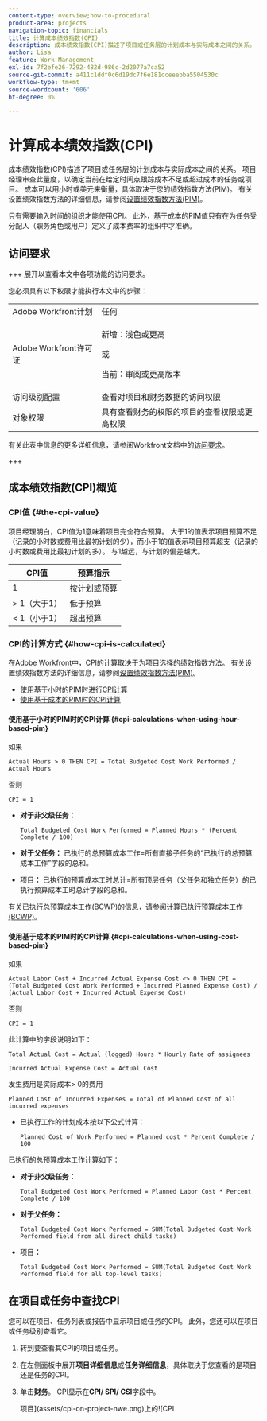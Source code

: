 ```yaml
---
content-type: overview;how-to-procedural
product-area: projects
navigation-topic: financials
title: 计算成本绩效指数(CPI)
description: 成本绩效指数(CPI)描述了项目或任务层的计划成本与实际成本之间的关系。 项目经理审查此量度，以确定当前在给定时间点跟踪成本不足或超过成本的任务或项目。
author: Lisa
feature: Work Management
exl-id: 7f2efe26-7292-482d-986c-2d2077a7ca52
source-git-commit: a411c1ddf0c6d19dc7f6e181cceeebba5504530c
workflow-type: tm+mt
source-wordcount: '606'
ht-degree: 0%

---
```


# 计算成本绩效指数(CPI)

<!-- Audited: 5/2025 -->

<!--
<p data-mc-conditions="QuicksilverOrClassic.Draft mode">(NOTE: Linked to the product. Do not change link.)</p>
-->

成本绩效指数(CPI)描述了项目或任务层的计划成本与实际成本之间的关系。 项目经理审查此量度，以确定当前在给定时间点跟踪成本不足或超过成本的任务或项目。 成本可以用小时或美元来衡量，具体取决于您的绩效指数方法(PIM)。 有关设置绩效指数方法的详细信息，请参阅[设置绩效指数方法(PIM)](../../../manage-work/projects/project-finances/set-pim.md)。

只有需要输入时间的组织才能使用CPI。 此外，基于成本的PIM值只有在为任务受分配人（职务角色或用户）定义了成本费率的组织中才准确。

## 访问要求

+++ 展开以查看本文中各项功能的访问要求。

您必须具有以下权限才能执行本文中的步骤：

<table style="table-layout:auto"> 
 <col> 
 <col> 
 <tbody> 
  <tr> 
   <td role="rowheader">Adobe Workfront计划</td> 
   <td>任何</td> 
  </tr> 
  <tr> 
   <td role="rowheader">Adobe Workfront许可证</td> 
   <td>
   <p>新增：浅色或更高</p>
   <p>或</p>
   <p>当前：审阅或更高版本</p></td>  
  </tr> 
  <tr> 
   <td role="rowheader">访问级别配置</td> 
   <td>查看对项目和财务数据的访问权限</td> 
  </tr> 
  <tr> 
   <td role="rowheader">对象权限</td> 
   <td>具有查看财务的权限的项目的查看权限或更高权限</td> 
  </tr> 
 </tbody> 
</table>

有关此表中信息的更多详细信息，请参阅Workfront文档中的[访问要求](/help/quicksilver/administration-and-setup/add-users/access-levels-and-object-permissions/access-level-requirements-in-documentation.md)。

+++

## 成本绩效指数(CPI)概览

### CPI值 {#the-cpi-value}

项目经理明白，CPI值为1意味着项目完全符合预算。 大于1的值表示项目预算不足（记录的小时数或费用比最初计划的少），而小于1的值表示项目预算超支（记录的小时数或费用比最初计划的多）。 与1越远，与计划的偏差越大。

| **CPI值** | **预算指示** |
|---|---|
| 1 | 按计划或预算 |
| > 1（大于1） | 低于预算 |
| &lt; 1（小于1） | 超出预算 |


### CPI的计算方式 {#how-cpi-is-calculated}

在Adobe Workfront中，CPI的计算取决于为项目选择的绩效指数方法。 有关设置绩效指数方法的详细信息，请参阅[设置绩效指数方法(PIM)](../../../manage-work/projects/project-finances/set-pim.md)。

* 使用基于小时的PIM时进行[CPI计算](#cpi-calculations-when-using-hour-based-pim)
* [使用基于成本的PIM时的CPI计算](#cpi-calculations-when-using-cost-based-pim)

#### 使用基于小时的PIM时的CPI计算 {#cpi-calculations-when-using-hour-based-pim}

如果

```
Actual Hours > 0 THEN CPI = Total Budgeted Cost Work Performed / Actual Hours
```

否则

```
CPI = 1
```

* **对于非父级任务：**

  ```
  Total Budgeted Cost Work Performed = Planned Hours * (Percent Complete / 100)
  ```

* **对于父任务：**
已执行的总预算成本工作=所有直接子任务的“已执行的总预算成本工作”字段的总和。

* 项目&#x200B;**：**
已执行的预算成本工时总计=所有顶层任务（父任务和独立任务）的已执行预算成本工时总计字段的总和。

有关已执行总预算成本工作(BCWP)的信息，请参阅[计算已执行预算成本工作(BCWP)](../../../manage-work/projects/project-finances/calculate-bcwp.md)。

#### 使用基于成本的PIM时的CPI计算 {#cpi-calculations-when-using-cost-based-pim}

<!--
<p data-mc-conditions="QuicksilverOrClassic.Draft mode"><code>CPI = (Planned Cost of Work Performed + Planned Cost of Incurred Expenses) / (Total Actual Cost + Actual Cost of Incurred Expenses) </code> </p>
-->

<!--
<p data-mc-conditions="QuicksilverOrClassic.Draft mode"><code>NOTE: this used to be here before - above - but Anna sent me the one below. I kept the other one, although she is still researching its validity - see this issue: https://hub.workfront.com/issue/5fc7b1cf00012aeebf9e822db8ea2513/overview)</code> </p>
-->

如果

```
Actual Labor Cost + Incurred Actual Expense Cost <> 0 THEN CPI = (Total Budgeted Cost Work Performed + Incurred Planned Expense Cost) / (Actual Labor Cost + Incurred Actual Expense Cost)
```



否则

```
CPI = 1
```

<!--
<p data-mc-conditions="QuicksilverOrClassic.Draft mode"><code>(NOTE: above: this used to say: CPI = CPI Labor, but Anna had me fix it on July 21, 2021)</code> </p>
-->

此计算中的字段说明如下：

```
Total Actual Cost = Actual (logged) Hours * Hourly Rate of assignees
```

```
Incurred Actual Expense Cost = Actual Cost
```

发生费用是实际成本> 0的费用

```
Planned Cost of Incurred Expenses = Total of Planned Cost of all incurred expenses
```



<!--
  <p data-mc-conditions="QuicksilverOrClassic.Draft mode">(NOTE: Old calculation - taken out by Lilit and replaced below: Planned Cost of Work Performed= (planned labor cost) * (percent complete) / 100 where planned labor cost is the planned hours allocated to assignees * their rates.)</p>
  -->

* 已执行工作的计划成本按以下公式计算：

  ```
  Planned Cost of Work Performed = Planned cost * Percent Complete / 100
  ```

已执行的总预算成本工作计算如下：

* **对于非父级任务：**

  ```
  Total Budgeted Cost Work Performed = Planned Labor Cost * Percent Complete / 100
  ```

* **对于父任务：**

  ```
  Total Budgeted Cost Work Performed = SUM(Total Budgeted Cost Work Performed field from all direct child tasks)
  ```

* 项目&#x200B;**：**

  ```
  Total Budgeted Cost Work Performed = SUM(Total Budgeted Cost Work Performed field for all top-level tasks)
  ```



## 在项目或任务中查找CPI

您可以在项目、任务列表或报告中显示项目或任务的CPI。 此外，您还可以在项目或任务级别查看它。

1. 转到要查看其CPI的项目或任务。
1. 在左侧面板中展开&#x200B;**项目详细信息**&#x200B;或&#x200B;**任务详细信息**，具体取决于您查看的是项目还是任务的CPI。

1. 单击&#x200B;**财务**。 CPI显示在&#x200B;**CPI/ SPI/ CSI**&#x200B;字段中。

   项目](assets/cpi-on-project-nwe.png)上的![CPI
